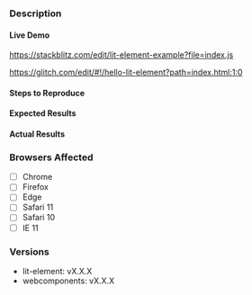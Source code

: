 <!--
If you are asking a question rather than filing a bug, try one of these instead:
- StackOverflow (https://stackoverflow.com/questions/tagged/polymer)
- Polymer Slack Channel (https://bit.ly/polymerslack)
- Mailing List (https://groups.google.com/forum/#!forum/polymer-dev)
-->
<!-- Instructions For Filing a Bug: https://github.com/Polymer/lit-element/blob/master/CONTRIBUTING.md#filing-bugs -->
### Description
<!-- Example: Error thrown when calling `appendChild` on Lit element -->

#### Live Demo
<!-- Stackblitz starting point (fork and edit) -->
https://stackblitz.com/edit/lit-element-example?file=index.js
<!-- glitch.me starting point (remix and edit -- must be logged in to persist!) -->
https://glitch.com/edit/#!/hello-lit-element?path=index.html:1:0
<!-- ...or provide your own repro URL -->

#### Steps to Reproduce
<!--
Example:

1. Create `my-element`
2. Append `my-element` to document.body
3. Create `div`.
4. Append `div` to `my-element`
-->


#### Expected Results
<!-- Example: No error is throw -->

#### Actual Results
<!-- Example: Error is thrown -->

### Browsers Affected
<!-- Check all that apply -->
- [ ] Chrome
- [ ] Firefox
- [ ] Edge
- [ ] Safari 11
- [ ] Safari 10
- [ ] IE 11

### Versions
<!--
`npm ls` will show the version of webcomponents.js and lit-element
-->
- lit-element: vX.X.X
- webcomponents: vX.X.X
